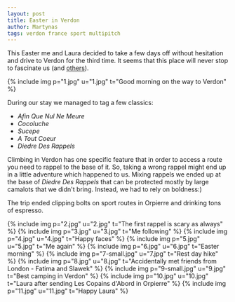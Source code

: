 ```yaml
---
layout: post
title: Easter in Verdon
author: Martynas
tags: verdon france sport multipitch
---
```


This Easter me and Laura decided to take a few days off without hesitation and
drive to Verdon for the third time. It seems that this place will never stop to
fascinate us (and [others](http://www.niallgrimes.com/jam-crack-podcast/jcpc-007-catherine-destivelle-that-french-bird-oft-telly)).

{% include img p="1.jpg" u="1.jpg" t="Good morning on the way to Verdon" %}
<!--break-->

During our stay we managed to tag a few classics:

* _Afin Que Nul Ne Meure_
* _Cocoluche_
* _Sucepe_
* _A Tout Coeur_
* _Diedre Des Rappels_

Climbing in Verdon has one specific feature that in order to access a route you
need to rappel to the base of it. So, taking a wrong rappel might end up in
a little adventure which happened to us. Mixing rappels we ended up at the base of
_Diedre Des Rappels_ that can be protected mostly by large camalots that we didn't bring.
Instead, we had to rely on boldness:)

The trip ended clipping bolts on sport routes in Orpierre and drinking tons of
espresso.

{% include img p="2.jpg" u="2.jpg" t="The first rappel is scary as always" %}
{% include img p="3.jpg" u="3.jpg" t="Me following" %}
{% include img p="4.jpg" u="4.jpg" t="Happy faces" %}
{% include img p="5.jpg" u="5.jpg" t="Me again" %}
{% include img p="6.jpg" u="6.jpg" t="Easter morning" %}
{% include img p="7-small.jpg" u="7.jpg" t="Rest day hike" %}
{% include img p="8.jpg" u="8.jpg" t="Accidentally met friends from London - Fatima and Slawek" %}
{% include img p="9-small.jpg" u="9.jpg" t="Best camping in Verdon" %}
{% include img p="10.jpg" u="10.jpg" t="Laura after sending Les Copains d'Abord in Orpierre" %}
{% include img p="11.jpg" u="11.jpg" t="Happy Laura" %}
